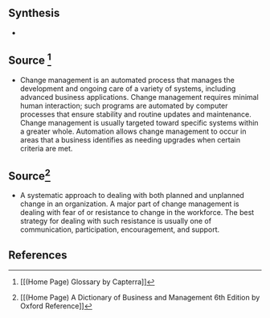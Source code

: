## Synthesis
- 
## Source [^1]
- Change management is an automated process that manages the development and ongoing care of a variety of systems, including advanced business applications. Change management requires minimal human interaction; such programs are automated by computer processes that ensure stability and routine updates and maintenance. Change management is usually targeted toward specific systems within a greater whole. Automation allows change management to occur in areas that a business identifies as needing upgrades when certain criteria are met.
## Source[^2]
- A systematic approach to dealing with both planned and unplanned change in an organization. A major part of change management is dealing with fear of or resistance to change in the workforce. The best strategy for dealing with such resistance is usually one of communication, participation, encouragement, and support.
## References

[^1]: [[(Home Page) Glossary by Capterra]]
[^2]: [[(Home Page) A Dictionary of Business and Management 6th Edition by Oxford Reference]]